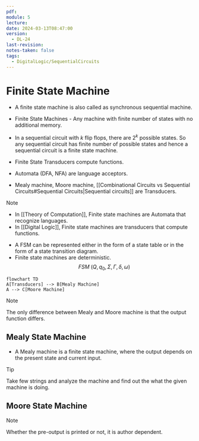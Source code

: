 ```yaml
---
pdf: 
module: 5
lecture: 
date: 2024-03-13T08:47:00
version:
  - DL-24
last-revision: 
notes-taken: false
tags:
  - DigitalLogic/SequentialCircuits
---
```

# Finite State Machine

- A finite state machine is also called as synchronous sequential machine.
- Finite State Machines - Any machine with finite number of states with no additional memory.

- In a sequential circuit with $k$ flip flops, there are $2^k$ possible states. So any sequential circuit has finite number of possible states and hence a sequential circuit is a finite state machine.

- Finite State Transducers compute functions.
- Automata (DFA, NFA) are language acceptors.
- Mealy machine, Moore machine, [[Combinational Circuits vs Sequential Circuits#Sequential Circuits|Sequential circuits]] are Transducers.


> [!note] 
> - In [[Theory of Computation]], Finite state machines are Automata that recognize languages.
> - In [[Digital Logic]], Finite state machines are transducers that compute functions.

- A FSM can be represented either in the form of a state table or in the form of a state transition diagram.
- Finite state machines are deterministic.
$$
FSM\;(Q, q_0, \Sigma, \Gamma, \delta, \omega)
$$

```merm
flowchart TD
A[Transducers] --> B[Mealy Machine]
A --> C[Moore Machine]
```


> [!NOTE] 
> The only difference between Mealy and Moore machine is that the output function differs.

## Mealy State Machine
- A Mealy machine is a finite state machine, where the output depends on the present state and current input.


> [!tip] 
> Take few strings and analyze the machine and find out the what the given machine is doing.


## Moore State Machine
> [!NOTE] 
> Whether the pre-output is printed or not, it is author dependent.


